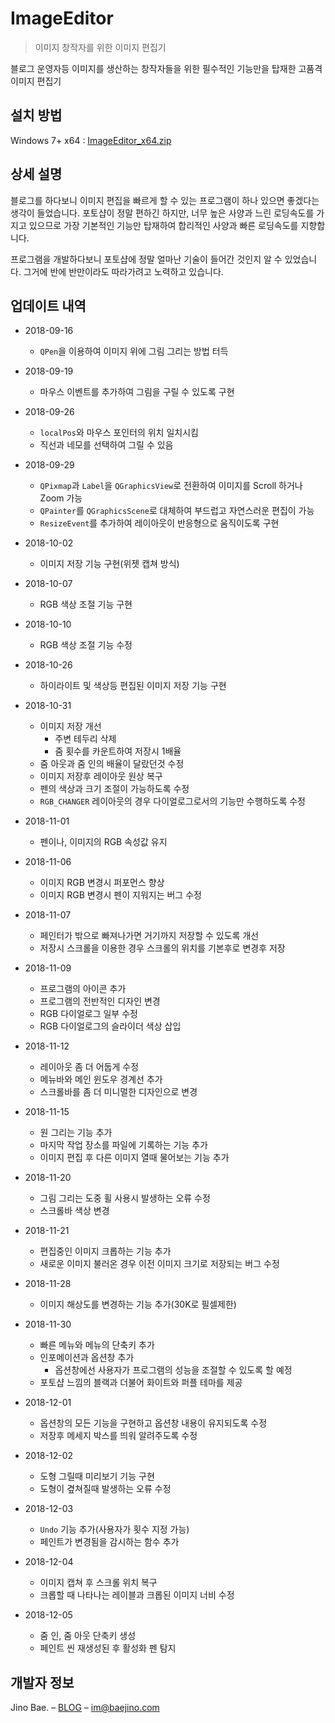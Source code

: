 # ImageEditor

> 이미지 창작자를 위한 이미지 편집기

블로그 운영자등 이미지를 생산하는 창작자들을 위한 필수적인 기능만을 탑재한 고품격 이미지 편집기

## 설치 방법	

Windows 7+ x64 : [ImageEditor_x64.zip](https://www.dropbox.com/sh/9ohue147wg19bfe/AACUQhTCeULfkpNuYi0hOBSda?dl=1)

## 상세 설명

블로그를 하다보니 이미지 편집을 빠르게 할 수 있는 프로그램이 하나 있으면 좋겠다는 생각이 들었습니다.
포토샵이 정말 편하긴 하지만, 너무 높은 사양과 느린 로딩속도를 가지고 있으므로 가장 기본적인 기능만 탑재하여 합리적인 사양과 빠른 로딩속도를 지향합니다.

프로그램을 개발하다보니 포토샵에 정말 얼마난 기술이 들어간 것인지 알 수 있었습니다. 그거에 반에 반만이라도 따라가려고 노력하고 있습니다.

## 업데이트 내역	

- 2018-09-16
  - `QPen`을 이용하여 이미지 위에 그림 그리는 방법 터득

- 2018-09-19
  - 마우스 이벤트를 추가하여 그림을 구릴 수 있도록 구현

- 2018-09-26
  - `localPos`와 마우스 포인터의 위치 일치시킴
  - 직선과 네모를 선택하여 그릴 수 있음

- 2018-09-29
  - `QPixmap`과 `Label`을 `QGraphicsView`로 전환하여 이미지를 Scroll 하거나 Zoom 가능
  - `QPainter`를 `QGraphicsScene`로 대체하여 부드럽고 자연스러운 편집이 가능
  - `ResizeEvent`를 추가하여 레이아웃이 반응형으로 움직이도록 구현

- 2018-10-02
  - 이미지 저장 기능 구현(위젯 캡쳐 방식)

- 2018-10-07
  - RGB 색상 조절 기능 구현

- 2018-10-10
  - RGB 색상 조절 기능 수정

- 2018-10-26
  - 하이라이트 및 색상등 편집된 이미지 저장 기능 구현

- 2018-10-31
  - 이미지 저장 개선
    - 주변 테두리 삭제
    - 줌 횟수를 카운트하여 저장시 1배율
  - 줌 아웃과 줌 인의 배율이 달랐던것 수정
  - 이미지 저장후 레이아웃 원상 복구
  - 펜의 색상과 크기 조절이 가능하도록 수정
  - `RGB_CHANGER` 레이아웃의 경우 다이얼로그로서의 기능만 수행하도록 수정

- 2018-11-01
  - 펜이나, 이미지의 RGB 속성값 유지

- 2018-11-06
  - 이미지 RGB 변경시 퍼포먼스 향상
  - 이미지 RGB 변경시 펜이 지워지는 버그 수정

- 2018-11-07
  - 페인터가 밖으로 빠져나가면 거기까지 저장할 수 있도록 개선
  - 저장시 스크롤을 이용한 경우 스크롤의 위치를 기본후로 변경후 저장

- 2018-11-09
  - 프로그램의 아이콘 추가
  - 프로그램의 전반적인 디자인 변경
  - RGB 다이얼로그 일부 수정
  - RGB 다이얼로그의 슬라이더 색상 삽입

- 2018-11-12
  - 레이아웃 좀 더 어둡게 수정
  - 메뉴바와 메인 윈도우 경계선 추가
  - 스크롤바를 좀 더 미니멀한 디자인으로 변경

- 2018-11-15
  - 원 그리는 기능 추가
  - 마지막 작업 장소를 파일에 기록하는 기능 추가
  - 이미지 편집 후 다른 이미지 열때 물어보는 기능 추가

- 2018-11-20
  - 그림 그리는 도중 휠 사용시 발생하는 오류 수정
  - 스크롤바 색상 변경

- 2018-11-21
  - 편집중인 이미지 크롭하는 기능 추가
  - 새로운 이미지 불러온 경우 이전 이미지 크기로 저장되는 버그 수정

- 2018-11-28
  - 이미지 해상도를 변경하는 기능 추가(30K로 필셀제한)

- 2018-11-30
  - 빠른 메뉴와 메뉴의 단축키 추가
  - 인포메이션과 옵션창 추가
    - 옵션창에선 사용자가 프로그램의 성능을 조절할 수 있도록 할 예정
  - 포토샵 느낌의 블랙과 더불어 화이트와 퍼플 테마를 제공

- 2018-12-01
  - 옵션창의 모든 기능을 구현하고 옵션창 내용이 유지되도록 수정
  - 저장후 메세지 박스를 띄워 알려주도록 수정

- 2018-12-02
  - 도형 그릴때 미리보기 기능 구현
  - 도형이 곂쳐질때 발생하는 오류 수정

- 2018-12-03
  - `Undo` 기능 추가(사용자가 횟수 지정 가능)
  - 페인트가 변경됨을 감시하는 함수 추가

- 2018-12-04
  - 이미지 캡쳐 후 스크롤 위치 복구
  - 크롭할 때 나타나는 레이블과 크롭된 이미지 너비 수정

- 2018-12-05
  - 줌 인, 줌 아웃 단축키 생성
  - 페인트 씬 재생성된 후 활성화 펜 탐지

## 개발자 정보	

Jino Bae. – [BLOG](https://baejino.com) – im@baejino.com